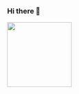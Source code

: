 ### Hi there 👋
<img src="https://media.tenor.com/6GPsa5RQk_EAAAAj/antler-missy-antler.gif" width=150
     >

<!--
**PakitoFlow/Pakitoflow** is a ✨ _special_ ✨ repository because its `README.md` (this file) appears on your GitHub profile.

Here are some ideas to get you started:

- 🔭 I’m currently working on ...
- 🌱 I’m currently learning ...
- 👯 I’m looking to collaborate on ...
- 🤔 I’m looking for help with ...
- 💬 Ask me about ...
- 📫 How to reach me: ...
- 😄 Pronouns: ...
- ⚡ Fun fact: ...
-->
